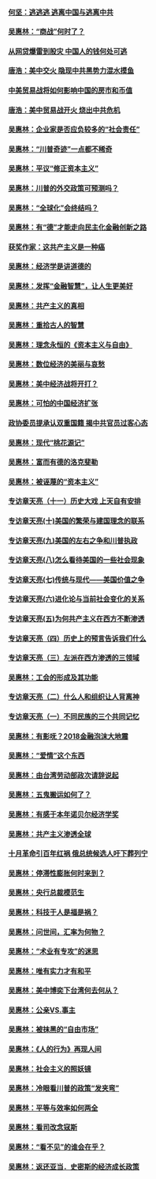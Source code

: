 #### [何坚：逃逃逃 逃离中国与逃离中共](../pages/nsc423/n10592891.md?t=10092132) 

#### [吴惠林：“商战”何时了？](../pages/nsc423/n10573558.md?t=10092132) 

#### [从网贷爆雷到股灾 中国人的钱何处可逃](../pages/nsc423/n10572800.md?t=10092132) 

#### [唐浩：美中交火 隐现中共黑势力混水摸鱼](../pages/nsc423/n10544040.md?t=10092132) 

#### [中美贸易战将如何影响中国的房市和币值](../pages/nsc423/n10543697.md?t=10092132) 

#### [唐浩：美中贸易战开火 烧出中共危机](../pages/nsc423/n10540126.md?t=10092132) 

#### [吴惠林：企业家是否应负较多的“社会责任”](../pages/nsc423/n10535022.md?t=10092132) 

#### [吴惠林：“川普奇迹”一点都不稀奇](../pages/nsc423/n10512808.md?t=10092132) 

#### [吴惠林：平议“修正资本主义”](../pages/nsc423/n10495724.md?t=10092132) 

#### [吴惠林：川普的外交政策可预测吗？](../pages/nsc423/n10462387.md?t=10092132) 

#### [吴惠林：“全球化”会终结吗？](../pages/nsc423/n10452838.md?t=10092132) 

#### [吴惠林：有“德”才能走向民主化金融创新之路](../pages/nsc423/n10432292.md?t=10092132) 

#### [获奖作家：这共产主义是一种癌](../pages/nsc423/n10431541.md?t=10092132) 

#### [吴惠林：经济学是讲道德的](../pages/nsc423/n10398014.md?t=10092132) 

#### [吴惠林：发挥“金融智慧”，让人生更美好](../pages/nsc423/n10375019.md?t=10092132) 

#### [吴惠林：共产主义的真相](../pages/nsc423/n10351394.md?t=10092132) 

#### [吴惠林：重拾古人的智慧](../pages/nsc423/n10337691.md?t=10092132) 

#### [吴惠林：理念永恒的《资本主义与自由》](../pages/nsc423/n10316274.md?t=10092132) 

#### [吴惠林：数位经济的美丽与哀愁](../pages/nsc423/n10292946.md?t=10092132) 

#### [吴惠林：美中经济战将开打？](../pages/nsc423/n10258825.md?t=10092132) 

#### [吴惠林：可怕的中国经济扩张](../pages/nsc423/n10219147.md?t=10092132) 

#### [政协委员提承认双重国籍 揭中共官员过客心态](../pages/nsc423/n10208809.md?t=10092132) 

#### [吴惠林：现代“桃花源记”](../pages/nsc423/n10185234.md?t=10092132) 

#### [吴惠林：富而有德的洛克斐勒](../pages/nsc423/n10142264.md?t=10092132) 

#### [吴惠林：被诬蔑的“资本主义”](../pages/nsc423/n10124816.md?t=10092132) 

#### [专访章天亮（十一）历史大戏 上天自有安排](../pages/nsc423/n10094905.md?t=10092132) 

#### [专访章天亮(十)美国的繁荣与建国理念的联系](../pages/nsc423/n10094899.md?t=10092132) 

#### [专访章天亮(九)美国的左右之争和川普执政](../pages/nsc423/n10094889.md?t=10092132) 

#### [专访章天亮(八)怎么看待美国的一些社会现象](../pages/nsc423/n10094857.md?t=10092132) 

#### [专访章天亮(七)传统与现代——美国价值之争](../pages/nsc423/n10093140.md?t=10092132) 

#### [专访章天亮(六)进化论与当前社会变化的关系](../pages/nsc423/n10092036.md?t=10092132) 

#### [专访章天亮(五)为何共产主义在西方不断渗透](../pages/nsc423/n10083620.md?t=10092132) 

#### [专访章天亮（四）历史上的预言告诉我们什么](../pages/nsc423/n10083606.md?t=10092132) 

#### [专访章天亮（三）左派在西方渗透的三领域](../pages/nsc423/n10081115.md?t=10092132) 

#### [吴惠林：工会的形成及其功能](../pages/nsc423/n10080633.md?t=10092132) 

#### [专访章天亮（二）什么人和组织让人背离神](../pages/nsc423/n10076637.md?t=10092132) 

#### [专访章天亮（一）不同民族的三个共同记忆](../pages/nsc423/n10074188.md?t=10092132) 

#### [吴惠林：有影呒？2018金融泡沫大地震](../pages/nsc423/n10040534.md?t=10092132) 

#### [吴惠林：“爱情”这个东西](../pages/nsc423/n10019423.md?t=10092132) 

#### [吴惠林：由台湾劳动部政次请辞说起](../pages/nsc423/n9979679.md?t=10092132) 

#### [吴惠林：五鬼搬运如何了？](../pages/nsc423/n9925338.md?t=10092132) 

#### [吴惠林：有感于本年诺贝尔经济学奖](../pages/nsc423/n9871883.md?t=10092132) 

#### [吴惠林：共产主义渗透全球](../pages/nsc423/n9812748.md?t=10092132) 

#### [十月革命引百年红祸 俄总统候选人吁下葬列宁](../pages/nsc423/n9810182.md?t=10092132) 

#### [吴惠林：停滞性膨胀何时来到？](../pages/nsc423/n9764136.md?t=10092132) 

#### [吴惠林：央行总裁模范生](../pages/nsc423/n9728134.md?t=10092132) 

#### [吴惠林：科技于人是福是祸？](../pages/nsc423/n9672982.md?t=10092132) 

#### [吴惠林：问世间，汇率为何物？](../pages/nsc423/n9621788.md?t=10092132) 

#### [吴惠林：“术业有专攻”的迷思](../pages/nsc423/n9580363.md?t=10092132) 

#### [吴惠林：唯有实力才有和平](../pages/nsc423/n9529599.md?t=10092132) 

#### [吴惠林：美中博奕下台湾何去何从？](../pages/nsc423/n9483598.md?t=10092132) 

#### [吴惠林：公亲VS.事主](../pages/nsc423/n9425637.md?t=10092132) 

#### [吴惠林：被抹黑的“自由市场”](../pages/nsc423/n9351545.md?t=10092132) 

#### [吴惠林：《人的行为》再现人间](../pages/nsc423/n9296339.md?t=10092132) 

#### [吴惠林：社会主义的照妖镜](../pages/nsc423/n9243460.md?t=10092132) 

#### [吴惠林：冷眼看川普的政策“发夹弯”](../pages/nsc423/n9120684.md?t=10092132) 

#### [吴惠林：平等与效率如何两全](../pages/nsc423/n9075430.md?t=10092132) 

#### [吴惠林：看司改念寇斯](../pages/nsc423/n9024915.md?t=10092132) 

#### [吴惠林：“看不见”的谁会在乎？](../pages/nsc423/n8977488.md?t=10092132) 

#### [吴惠林：返还亚当．史密斯的经济成长政策](../pages/nsc423/n8931896.md?t=10092132) 

